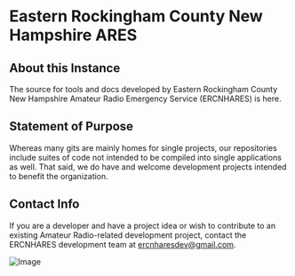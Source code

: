 # Eastern Rockingham County New Hampshire ARES
## About this Instance
The source for tools and docs developed by Eastern Rockingham County New Hampshire Amateur Radio Emergency Service (ERCNHARES) is here.

## Statement of Purpose
Whereas many gits are mainly homes for single projects, our repositories include suites of code not intended to be compiled into single applications as well. That said, we do have and welcome development projects intended to benefit the organization. 

## Contact Info
If you are a developer and have a project idea or wish to contribute to an existing Amateur Radio-related development project, contact the ERCNHARES development team at ercnharesdev@gmail.com.

![Image](https://github.com/user-attachments/assets/8e6f6839-f9ea-4cc7-bad7-c069e0b85405)

